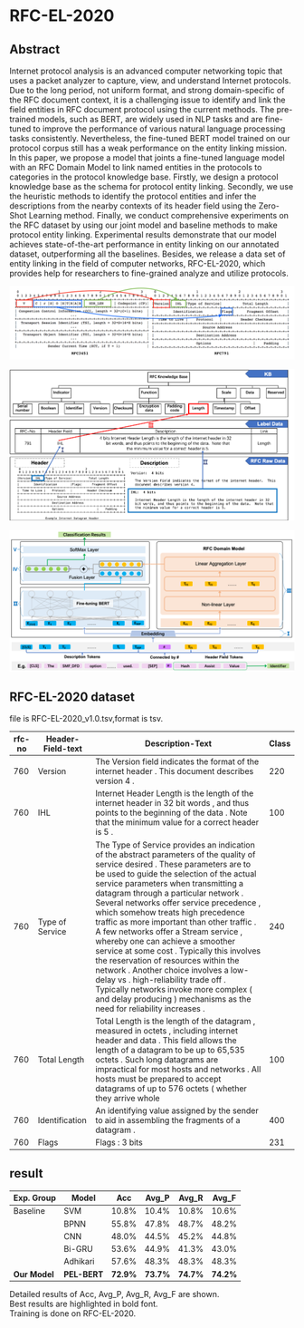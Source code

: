 # RFC-EL-2020 

## Abstract    
Internet protocol analysis is an advanced computer networking topic that uses a packet analyzer to capture, view, and understand Internet protocols. Due to the long period, not uniform format, and strong domain-specific of the RFC document context, it is a challenging issue to identify and link the field entities in RFC document protocol using the current methods. The pre-trained models, such as BERT, are widely used in NLP tasks and are fine-tuned to improve the performance of various natural language processing tasks consistently. Nevertheless, the fine-tuned BERT model trained on our protocol corpus still has a weak performance on the entity linking mission. In this paper, we propose a model that joints a fine-tuned language model with an RFC Domain Model to link named entities in the protocols to categories in the protocol knowledge base. Firstly, we design a protocol knowledge base as the schema for protocol entity linking. Secondly, we use the heuristic methods to identify the protocol entities and infer the descriptions from the nearby contexts of its header field using the Zero-Shot Learning method. Finally, we conduct comprehensive experiments on the RFC dataset by using our joint model and baseline methods to make protocol entity linking. Experimental results demonstrate that our model achieves state-of-the-art performance in entity linking on our annotated dataset, outperforming all the baselines. Besides, we release a data set of entity linking in the field of computer networks, RFC-EL-2020, which provides help for researchers to fine-grained analyze and utilize protocols.    

![image](https://github.com/ISCAS-ITECHS/PEL-BERT/blob/master/data/example.png)  

![image](https://github.com/ISCAS-ITECHS/PEL-BERT/blob/master/data/overview.png)  

![image](https://github.com/ISCAS-ITECHS/PEL-BERT/blob/master/data/model.png)  

## RFC-EL-2020 dataset 
file is RFC-EL-2020_v1.0.tsv,format is tsv.  

|  rfc-no   | Header-Field-text | Description-Text | Class |
|  ----     | ----         |----              |----   |
|760|	Version|	The Version field indicates the format of the internet header . This document describes version 4 .|	220|
|760|	IHL| Internet Header Length is the length of the internet header in 32 bit words , and thus points to the beginning of the data . Note that the minimum value for a correct header is 5 .|	100|
|760|	Type of Service|	The Type of Service provides an indication of the abstract parameters of the quality of service desired . These parameters are to be used to guide the selection of the actual service parameters when transmitting a datagram through a particular network . Several networks offer service precedence , which somehow treats high precedence traffic as more important than other traffic . A few networks offer a Stream service , whereby one can achieve a smoother service at some cost . Typically this involves the reservation of resources within the network . Another choice involves a low-delay vs . high-reliability trade off . Typically networks invoke more complex ( and delay producing ) mechanisms as the need for reliability increases . |	240|
|760|	Total Length|	Total Length is the length of the datagram , measured in octets , including internet header and data . This field allows the length of a datagram to be up to 65,535 octets . Such long datagrams are impractical for most hosts and networks . All hosts must be prepared to accept datagrams of up to 576 octets ( whether they arrive whole|	100
|760|	Identification|	An identifying value assigned by the sender to aid in assembling the fragments of a datagram .| 	400
760	|Flags|	Flags : 3 bits|	231|

## result 

|Exp. Group |  Model      |  Acc    | Avg_P | Avg_R | Avg_F|
|  ----     | ----        |----     |----   |----   |----  |
|Baseline   |  SVM        |  10.8%  | 10.4% | 10.8% | 10.6%|
|           |  BPNN       |  55.8%  | 47.8% | 48.7% | 48.2%|
|           |  CNN        |  48.0%  | 44.5% | 45.2% | 44.8%|
|           |  Bi-GRU     |  53.6%  | 44.9% | 41.3% | 43.0%|
|           |  Adhikari   |  57.6%  | 48.3% | 48.3% | 48.3%|
|**Our Model**  |  **PEL-BERT**   |  **72.9%**  | **73.7%** | **74.7%** | **74.2%**|  


Detailed results of Acc, Avg_P, Avg_R, Avg_F are shown.   
Best results are highlighted in bold font.   
Training is done on RFC-EL-2020.  
